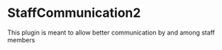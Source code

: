 # StaffCommunication2

This plugin is meant to allow better communication by and among staff members
